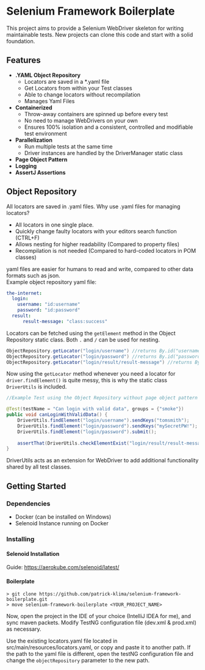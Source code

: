 
# Selenium Framework Boilerplate

This project aims to provide a Selenium WebDriver skeleton for writing maintainable tests. New projects can clone this code and start with a solid foundation.

## Features

* **.YAML Object Repository**
	* Locators are saved in a *.yaml file
	* Get Locators from within your Test classes
	* Able to change locators without recompilation
	* Manages Yaml Files
* **Containerized**
	* Throw-away containers are spinned up before every test
	* No need to manage WebDrivers on your own
	* Ensures 100% isolation and a consistent, controlled and modifiable test environment
*  **Parallelization**
	* Run multiple tests at the same time
	* Driver instances are handled by the DriverManager static class
*  **Page Object Pattern**
*  **Logging**
*  **AssertJ Assertions**

## Object Repository

All locators are saved in .yaml files. Why use .yaml files for managing locators?
* All locators in one single place.
* Quickly change faulty locators with your editors search function (CTRL+F)
* Allows nesting for higher readability (Compared to property files)
* Recompilation is not needed (Compared to hard-coded locators in POM classes)

yaml files are easier for humans to read and write, compared to other data formats such as json.  
Example object repository yaml file:
```yaml
the-internet:  
  login:  
    username: "id:username"  
    password: "id:password"  
  result:  
      result-message: "class:success"
```

Locators can be fetched using the ``getElement`` method in the Object Repository static class. Both ``.`` and ``/`` can be used for nesting.
```java
ObjectRepository.getLocator("login/username") //returns By.id("username")
ObjectRepository.getLocator("login/password") //returns By.id("password")
ObjectRepository.getLocator("login/result/result-message") //returns By.class("success")
```

Now using the ``getLocator`` method whenever you need a locator for ``driver.findElement()`` is quite messy, this is why the static class ``DriverUtils`` is included. 

```java
//Example Test using the Object Repository without page object pattern

@Test(testName = "Can login with valid data", groups = {"smoke"})  
public void canLoginWithValidData() {  
    DriverUtils.findElement("login/username").sendKeys("tomsmith");
    DriverUtils.findElement("login/password").sendKeys("mySecretPW!");
    DriverUtils.findElement("login/password").submit();
	
    assertThat(DriverUtils.checkElementExist("login/result/result-message")).isTrue();  
}
```

DriverUtils acts as an extension for WebDriver to add additional functionality shared by all test classes.

## Getting Started

### Dependencies

* Docker (can be installed on Windows)
* Selenoid Instance running on Docker

### Installing

#### Selenoid Installation
Guide: https://aerokube.com/selenoid/latest/
#### Boilerplate
```
> git clone https://github.com/patrick-klima/selenium-framework-boilerplate.git
> move selenium-framework-boilerplate <YOUR_PROJECT_NAME>
```
Now, open the project in the IDE of your choice (IntelliJ IDEA for me), and sync maven packets. Modify TestNG configuration file (dev.xml & prod.xml) as necessary.  
  
  Use the existing locators.yaml file located in src/main/resources/locators.yaml, or copy and paste it to another path. If the path to the yaml file is different, open the testNG configuration file and change the ``objectRepository`` parameter to the new path.
